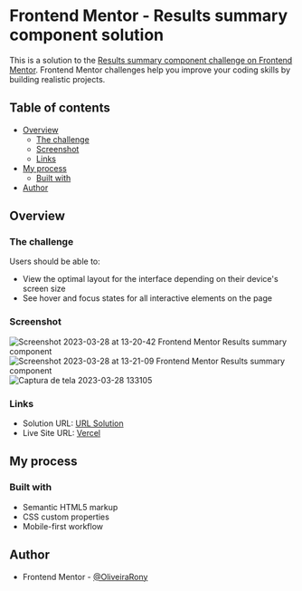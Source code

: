 # Frontend Mentor - Results summary component solution

This is a solution to the [Results summary component challenge on Frontend Mentor](https://www.frontendmentor.io/challenges/results-summary-component-CE_K6s0maV). Frontend Mentor challenges help you improve your coding skills by building realistic projects.

## Table of contents

- [Overview](#overview)
  - [The challenge](#the-challenge)
  - [Screenshot](#screenshot)
  - [Links](#links)
- [My process](#my-process)
  - [Built with](#built-with)
- [Author](#author)

## Overview

### The challenge

Users should be able to:

- View the optimal layout for the interface depending on their device's screen size
- See hover and focus states for all interactive elements on the page

### Screenshot
  ![Screenshot 2023-03-28 at 13-20-42 Frontend Mentor Results summary component](https://user-images.githubusercontent.com/106234779/228307051-b3b1870e-1c76-4f3b-ae04-0b250aa7e720.png)
![Screenshot 2023-03-28 at 13-21-09 Frontend Mentor Results summary component](https://user-images.githubusercontent.com/106234779/228307074-56f7e34b-0e2b-42ce-ab40-67874ff4ae0f.png)
![Captura de tela 2023-03-28 133105](https://user-images.githubusercontent.com/106234779/228307539-d102725d-b44e-409f-90ea-6ba266e3775c.jpg)


### Links

- Solution URL: [URL Solution](https://github.com/OliveiraRony/results-summary-component-main)
- Live Site URL: [Vercel](https://results-summary-component-main-nine.vercel.app/)

## My process

### Built with

- Semantic HTML5 markup
- CSS custom properties
- Mobile-first workflow

## Author

- Frontend Mentor - [@OliveiraRony](https://www.frontendmentor.io/profile/OliveiraRony)
